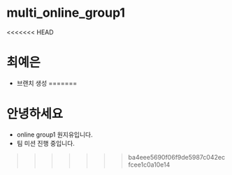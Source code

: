 # multi_online_group1

<<<<<<< HEAD
# 최예은
- 브랜치 생성
=======

# 안녕하세요
- online group1 원지유입니다.
- 팀 미션 진행 중입니다.
>>>>>>> ba4eee5690f06f9de5987c042ecfcee1c0a10e14

